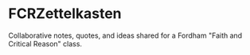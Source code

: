 # FCRZettelkasten
Collaborative notes, quotes, and ideas shared for a Fordham "Faith and Critical Reason" class. 
